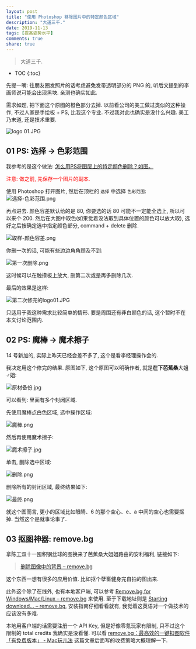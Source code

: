```yaml
---
layout: post
title: "使用 Photoshop 移除图片中的特定颜色区域"
description: "大道三千."
date: 2019-11-13
tags: [提高姿势水平]
comments: true
share: true
---
```


> 大道三千.

* TOC
{:toc}

先提一嘴: 往朋友圈发照片的话考虑避免发带透明部分的 PNG 的, 听后文提到的李画师说可能会出现黑块. 亲测也确实如此.

需求如题, 把下面这个原图的橙色部分去掉. 以前看公司的美工做过类似的这种操作, 不过人家是手绘板 + PS, 比我这个专业. 不过我对此也确实是没什么兴趣. 美工乃末道, 还是技术重要.

![logo 01.JPG](https://i.loli.net/2019/11/12/wdCylmA7scM2I3g.jpg)

## 01 PS: 选择 → 色彩范围

我参考的是这个做法: [怎么用PS将图层上的特定颜色删除？如图。](https://zhidao.baidu.com/question/129884113.html)

<span style="color:red;">注意: 做之前, 先保存一个图片的副本.</span>

使用 Photoshop 打开图片, 然后在顶栏的 `选择` 中选择 `色彩范围`: ![选择-色彩范围.png](https://i.loli.net/2019/11/13/FGTs1QwLYmVZedO.png)

再点进去. 颜色容差默认给的是 80, 你要选的话 80 可能不一定能全选上, 所以可以来个 200. 然后在大图中取色(如果觉着没法取到具体位置的颜色可以放大取), 选好之后按确定选中指定颜色部分, command + delete 删除.

![取样-颜色容差.png](https://i.loli.net/2019/11/13/XrQlhYqNPMJzBgH.png)

你删一次的话, 可能有些边边角角顾及不到:

![第一次删除.png](https://i.loli.net/2019/11/13/qGM1huFBD4VHLvx.png)

这时候可以在触摸板上放大, 删第二次或是再多删除几次.

最后的效果是这样:

![第二次修完的logo01.JPG](https://i.loli.net/2019/11/13/U2Y8WNyOSKJtTxF.jpg)

只适用于我这种需求比较简单的情形. 要是周围还有非白颜色的话, 这个暂时不在本文讨论范围内.

## 02 PS: 魔棒 → 魔术擦子

14 号新加的, 实际上昨天已经会差不多了, 这个是看李经理操作会的. 

我决定用这个修完的结果. 原图如下, 这个原图可以明确作者, 就是**在下芭蕉桑**大姐♂姐:

![原材备份.jpg](https://i.loli.net/2019/11/14/txa7yXKVE18mzYr.jpg)

可以看到: 里面有多个封闭区域.

先使用魔棒点白色区域, 选中操作区域:

![魔棒.png](https://i.loli.net/2019/11/14/fF5EcXNrmdyZSTu.png)

然后再使用魔术擦子:

![魔术擦子.jpg](https://i.loli.net/2019/11/14/tK2jEMUwLFqAoJe.jpg)

单击, 删除选中区域:

![删除.png](https://i.loli.net/2019/11/14/QX4ncb9TB7fFwOh.png)

删除所有的封闭区域, 最终结果如下:

![最终.png](https://i.loli.net/2019/11/14/RF8dqItikC6N1V5.png)

就这个图而言, 更小的区域比如眼睛、6 的那个空心、e、a 中间的空心也需要抠掉. 当然这个是就事论事了.

## 03 抠图神器: remove.bg

拿陈工双十一囤积钢丝球的图换来了芭蕉桑大姐姐路由的安利福利, 链接如下:

> [删除图像中的背景 – remove.bg](https://www.remove.bg/zh)

这个东西一想有很多的应用价值. 比如抠个孽畜健身完自拍的图出来.

此外这个除了在线外, 也有本地客户端, 可以参考 [Remove.bg for Windows/Mac/Linux – remove.bg](https://www.remove.bg/zh/windows-mac-linux) 来使用. 至于下载地址则是 [Starting download... – remove.bg](https://www.remove.bg/windows-mac-linux/download), 安装指南仔细看看就有, 我觉着这英语对一个做技术的应该没有多难.

本地用客户端的话需要注册一个 API Key, 但是好像零氪玩家有限制, 只不过这个限制的 total credits 我确实是没看懂. 可以看 [remove.bg：最高效的一键扣图软件「有免费版本」 - Mac玩儿法](https://www.waerfa.com/remove-bg-review) 这篇文章后面写的收费策略大概理解一下.